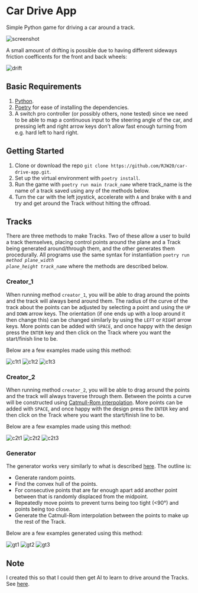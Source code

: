 # Car Drive App
Simple Python game for driving a car around a track.

![screenshot](https://github.com/RJW20/car-drive-app/assets/99192767/6fe5c8a1-d8f0-4067-b743-3173827fc2f8)

A small amount of drifting is possible due to having different sideways friction coefficents for the front and back wheels:

![drift](https://github.com/RJW20/car-drive-app/assets/99192767/3399600c-3f2b-4585-9e61-aadb5f726c37)

## Basic Requirements
1. [Python](https://www.python.org/downloads/).
2. [Poetry](https://python-poetry.org/docs/) for ease of installing the dependencies.
3. A switch pro controller (or possibly others, none tested) since we need to be able to map a continuous input to the steering angle of the car, and pressing left and right arrow keys don't allow fast enough turning from e.g. hard left to hard right.

## Getting Started
1. Clone or download the repo `git clone https://github.com/RJW20/car-drive-app.git`.
2. Set up the virtual environment with `poetry install`.
3. Run the game with <code>poetry run main *track_name*</code> where track_name is the name of a track saved using any of the methods below.
4. Turn the car with the left joystick, accelerate with `A` and brake with `B` and try and get around the Track without hitting the offroad.

## Tracks
There are three methods to make Tracks. Two of these allow a user to build a track themselves, placing control points around the plane and a Track being generated around/through them, and the other generates them procedurally. All programs use the same syntax for instantiation <code>poetry run *method* *plane_width* *plane_height* *track_name*</code> where the methods are described below.

### Creator_1
When running method `creator_1`, you will be able to drag around the points and the track will always bend around them. The radius of the curve of the track about the points can be adjusted by selecting a point and using the `UP` and `DOWN` arrow keys. The orientation (if one ends up with a loop around it then change this) can be changed similarly by using the `LEFT` or `RIGHT` arrow keys. More points can be added with `SPACE`, and once happy with the design press the `ENTER` key and then click on the Track where you want the start/finish line to be.

Below are a few examples made using this method:

![c1t1](https://github.com/RJW20/car-drive-app/assets/99192767/1f607d26-6778-4604-93e2-6fa631a01138)
![c1t2](https://github.com/RJW20/car-drive-app/assets/99192767/90f00c8c-4864-48b0-92fc-68f48df87c91)
![c1t3](https://github.com/RJW20/car-drive-app/assets/99192767/4cf8c6a9-5c11-45e4-8a94-63e19804ce53)

### Creator_2
When running method `creator_2`, you will be able to drag around the points and the track will always traverse through them. Between the points a curve will be constructed using [Catmull-Rom interpolation](https://en.wikipedia.org/wiki/Centripetal_Catmull%E2%80%93Rom_spline). More points can be added with `SPACE`, and once happy with the design press the `ENTER` key and then click on the Track where you want the start/finish line to be.

Below are a few examples made using this method:

![c2t1](https://github.com/RJW20/car-drive-app/assets/99192767/80e694d7-6171-4bed-9d9b-60d368bee357)
![c2t2](https://github.com/RJW20/car-drive-app/assets/99192767/dbac67c1-11fc-44d1-a7e2-1721bedcbe56)
![c2t3](https://github.com/RJW20/car-drive-app/assets/99192767/79a95d45-d7ad-4b94-a14b-b153464fa658)

### Generator
The generator works very similarly to what is described [here](https://www.gamedeveloper.com/programming/generating-procedural-racetracks). The outline is:
- Generate random points.
- Find the convex hull of the points.
- For consecutive points that are far enough apart add another point between that is randomly displaced from the midpoint.
- Repeatedly move points to prevent turns being too tight (<90&deg;) and points being too close.
- Generate the Catmull-Rom interpolation between the points to make up the rest of the Track.

Below are a few examples generated using this method:

![gt1](https://github.com/RJW20/car-drive-app/assets/99192767/4934be00-d1f9-4a91-aad7-896d916ecee8)
![gt2](https://github.com/RJW20/car-drive-app/assets/99192767/a8453e31-bf71-4d2a-93d9-0a0f0b7999df)
![gt3](https://github.com/RJW20/car-drive-app/assets/99192767/4ae3d676-77ba-43a6-bcd3-7ffdc22b4c2c)

## Note
I created this so that I could then get AI to learn to drive around the Tracks. See [here](https://github.com/RJW20/car-drive-ai-NEAT).
